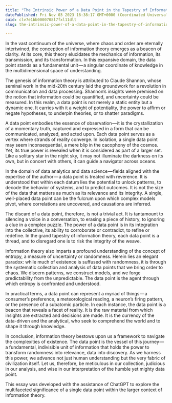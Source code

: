 ```yaml
---
title: "The Intrinsic Power of a Data Point in the Tapestry of Information Theory"
datePublished: Fri Nov 03 2023 16:38:17 GMT+0000 (Coordinated Universal Time)
cuid: clv7e1bb0000708l7fxl11dlt
slug: the-intrinsic-power-of-a-data-point-in-the-tapestry-of-information-theory-7268bf61694a

---
```


In the vast continuum of the universe, where chaos and order are eternally intertwined, the conception of information theory emerges as a beacon of clarity. At its core, this theory elucidates the mechanics of information, its transmission, and its transformation. In this expansive domain, the data point stands as a fundamental unit — a singular coordinate of knowledge in the multidimensional space of understanding.

The genesis of information theory is attributed to Claude Shannon, whose seminal work in the mid-20th century laid the groundwork for a revolution in communication and data processing. Shannon’s insights were premised on the notion that information could be quantified, and uncertainty could be measured. In this realm, a data point is not merely a static entity but a dynamic one. It carries with it a weight of potentiality, the power to affirm or negate hypotheses, to underpin theories, or to shatter paradigms.

A data point embodies the essence of observation — it is the crystallization of a momentary truth, captured and expressed in a form that can be communicated, analyzed, and acted upon. Each data point serves as a vertex where strands of reality converge. In isolation, a single data point may seem inconsequential, a mere blip in the cacophony of the cosmos. Yet, its true power is revealed when it is considered as part of a larger set. Like a solitary star in the night sky, it may not illuminate the darkness on its own, but in concert with others, it can guide a navigator across oceans.

In the domain of data analytics and data science — fields aligned with the expertise of the author — a data point is treated with reverence. It is understood that within each datum lies the potential to unlock patterns, to decode the behavior of systems, and to predict outcomes. It is not the size of the data that matters as much as its relevance and its integrity. A single, well-placed data point can be the fulcrum upon which complex models pivot, where correlations are uncovered, and causations are inferred.

The discard of a data point, therefore, is not a trivial act. It is tantamount to silencing a voice in a conversation, to erasing a piece of history, to ignoring a clue in a complex puzzle. The power of a data point is in its integration into the collective, its ability to corroborate or contradict, to refine or redefine. In the grand tapestry of information theory, each data point is a thread, and to disregard one is to risk the integrity of the weave.

Information theory also imparts a profound understanding of the concept of entropy, a measure of uncertainty or randomness. Herein lies an elegant paradox: while much of existence is suffused with randomness, it is through the systematic collection and analysis of data points that we bring order to chaos. We discern patterns, we construct models, and we forge predictability from the unpredictable. The data point is the agent through which entropy is confronted and understood.

In practical terms, a data point can represent a myriad of things — a consumer’s preference, a meteorological reading, a neuron’s firing pattern, or the presence of a subatomic particle. In each instance, the data point is a beacon that reveals a facet of reality. It is the raw material from which insights are extracted and decisions are made. It is the currency of the data-driven and the analytical, who seek to comprehend the world and to shape it through knowledge.

In conclusion, information theory bestows upon us a framework to navigate the complexities of existence. The data point is the vessel of this journey — a fundamental, indivisible unit of information that holds the power to transform randomness into relevance, data into discovery. As we harness this power, we advance not just human understanding but the very fabric of civilization itself. Let us, therefore, be meticulous in our collection, judicious in our analysis, and wise in our interpretation of the humble yet mighty data point.

This essay was developed with the assistance of ChatGPT to explore the multifaceted significance of a single data point within the larger context of information theory.